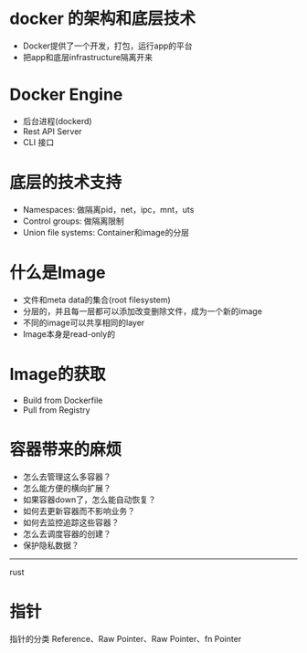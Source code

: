# docker 的架构和底层技术
- Docker提供了一个开发，打包，运行app的平台
- 把app和底层infrastructure隔离开来

# Docker Engine
- 后台进程(dockerd)
- Rest API Server
- CLI 接口

# 底层的技术支持
- Namespaces: 做隔离pid，net，ipc，mnt，uts
- Control groups: 做隔离限制
- Union file systems: Container和image的分层

# 什么是Image
- 文件和meta data的集合(root filesystem)
- 分层的，并且每一层都可以添加改变删除文件，成为一个新的image
- 不同的image可以共享相同的layer
- Image本身是read-only的

# Image的获取
- Build from Dockerfile
- Pull from Registry

# 容器带来的麻烦
 
- 怎么去管理这么多容器？
- 怎么能方便的横向扩展？
- 如果容器down了，怎么能自动恢复？
- 如何去更新容器而不影响业务？
- 如何去监控追踪这些容器？
- 怎么去调度容器的创建？
- 保护隐私数据？

-------------------------------
rust

# 指针
指针的分类 Reference、Raw Pointer、Raw Pointer、fn Pointer

